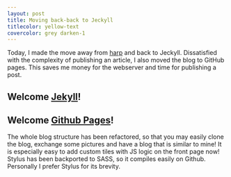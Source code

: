```yaml
---
layout: post
title: Moving back-back to Jeckyll
titlecolor: yellow-text
covercolor: grey darken-1
---
```


Today, I made the move away from [harp](http://harpjs.com) and back to Jeckyll.
Dissatisfied with the complexity of publishing an article, I also moved the blog
to GitHub pages. This saves me money for the webserver and time for publishing a post.

## Welcome [Jekyll](http://jekyllrb.com)!

## Welcome [Github Pages](http://pages.github.com)!

The whole blog structure has been refactored, so that you may easily clone the blog,
exchange some pictures and have a blog that is similar to mine!
It is especially easy to add custom tiles with JS logic on the front page now!
Stylus has been backported to SASS, so it compiles easily on Github.
Personally I prefer Stylus for its brevity.
